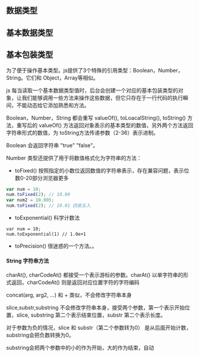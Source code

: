 ## 数据类型

## 基本数据类型



## 基本包装类型

为了便于操作基本类型。js提供了3个特殊的引用类型：Boolean，Number，String。它们和 Object，Array等相似。

js 每当读取一个基本数据类型值时，后台会创建一个对应的基本包装类型的对象，让我们能够调用一些方法来操作这些数据，但它只存在于一行代码的执行瞬间，不能动态给它添加熟悉和方法。

Boolean，Number，String 都会重写 valueOf(), toLoacalString(), toString() 方法，重写后的 valueOf() 方法返回对象表示的基本类型的数值，另外两个方法返回字符串形式的数值，为 toString方法传递参数（2-36）表示进制。

Boolean 会返回字符串 "true" "false"。

Number 类型还提供了用于将数值格式化为字符串的方法：

- toFixed() 按照指定的小数位返回数值的字符串表示，存在兼容问题，表示位数0-20部分浏览器更多

```js
var num = 10;
num.toFixed(2); // 10.00
var num2 = 10.005;
num.toFixed(2); // 10.01 四舍五入
```

- toExponential() 科学计数法

```
var num = 10;
num.toExponential(1) // 1.0e+1
```

- toPrecision() 很迷惑的一个方法。。

#### String 字符串方法

charAt(), charCodeAt() 都接受一个表示游标的参数。charAt() 以单字符串的形式返回，charCodeAt() 则是返回对应位置字符的字符编码

concat(arg, arg2, ...) 和 + 类似，不会修改字符串本身

slice,substr,substring 不会修改字符串本身，接受两个参数，第一个表示开始位置，slice, substring 第二个表示结束位置，substr 第二个表示长度。

对于参数为负的情况，slice 和 substr（第二个参数转为0） 是从后面开始计数，substring会把负数转换为0。

substring会把两个参数中的小的作为开始，大的作为结束，自动